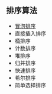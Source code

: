 ## 排序算法
* [冒泡排序](https://github.com/sinkhaha/dataStructureAndAlgorithm/blob/master/sort/bubbleSort.js)
* 直接插入排序
* 桶排序
* 计数排序
* 堆排序
* 归并排序
* 快速排序
* 希尔排序
* 简单选择排序